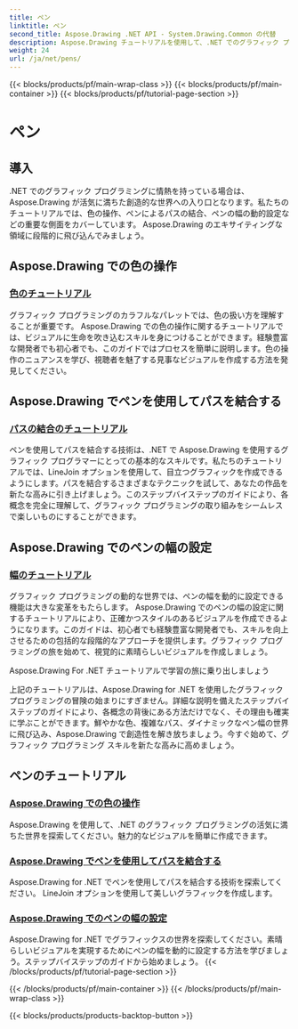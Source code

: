```yaml
---
title: ペン
linktitle: ペン
second_title: Aspose.Drawing .NET API - System.Drawing.Common の代替
description: Aspose.Drawing チュートリアルを使用して、.NET でのグラフィック プログラミングの力を解き放ちます。見事なビジュアルを生み出すための色の操作、パス結合、動的なペン幅設定を発見してください。
weight: 24
url: /ja/net/pens/
---
```


{{< blocks/products/pf/main-wrap-class >}}
{{< blocks/products/pf/main-container >}}
{{< blocks/products/pf/tutorial-page-section >}}

# ペン


## 導入

.NET でのグラフィック プログラミングに情熱を持っている場合は、Aspose.Drawing が活気に満ちた創造的な世界への入り口となります。私たちのチュートリアルでは、色の操作、ペンによるパスの結合、ペンの幅の動的設定などの重要な側面をカバーしています。 Aspose.Drawing のエキサイティングな領域に段階的に飛び込んでみましょう。

## Aspose.Drawing での色の操作

### [色のチュートリアル](./colors/)

グラフィック プログラミングのカラフルなパレットでは、色の扱い方を理解することが重要です。 Aspose.Drawing での色の操作に関するチュートリアルでは、ビジュアルに生命を吹き込むスキルを身につけることができます。経験豊富な開発者でも初心者でも、このガイドではプロセスを簡単に説明します。色の操作のニュアンスを学び、視聴者を魅了する見事なビジュアルを作成する方法を発見してください。

## Aspose.Drawing でペンを使用してパスを結合する

### [パスの結合のチュートリアル](./join/)

ペンを使用してパスを結合する技術は、.NET で Aspose.Drawing を使用するグラフィック プログラマーにとっての基本的なスキルです。私たちのチュートリアルでは、LineJoin オプションを使用して、目立つグラフィックを作成できるようにします。パスを結合するさまざまなテクニックを試して、あなたの作品を新たな高みに引き上げましょう。このステップバイステップのガイドにより、各概念を完全に理解して、グラフィック プログラミングの取り組みをシームレスで楽しいものにすることができます。

## Aspose.Drawing でのペンの幅の設定

### [幅のチュートリアル](./width/)

グラフィック プログラミングの動的な世界では、ペンの幅を動的に設定できる機能は大きな変革をもたらします。 Aspose.Drawing でのペンの幅の設定に関するチュートリアルにより、正確かつスタイルのあるビジュアルを作成できるようになります。このガイドは、初心者でも経験豊富な開発者でも、スキルを向上させるための包括的な段階的なアプローチを提供します。グラフィック プログラミングの旅を始めて、視覚的に素晴らしいビジュアルを作成しましょう。

Aspose.Drawing For .NET チュートリアルで学習の旅に乗り出しましょう

上記のチュートリアルは、Aspose.Drawing for .NET を使用したグラフィック プログラミングの冒険の始まりにすぎません。詳細な説明を備えたステップバイステップのガイドにより、各概念の背後にある方法だけでなく、その理由も確実に学ぶことができます。鮮やかな色、複雑なパス、ダイナミックなペン幅の世界に飛び込み、Aspose.Drawing で創造性を解き放ちましょう。今すぐ始めて、グラフィック プログラミング スキルを新たな高みに高めましょう。
## ペンのチュートリアル
### [Aspose.Drawing での色の操作](./colors/)
Aspose.Drawing を使用して、.NET のグラフィック プログラミングの活気に満ちた世界を探索してください。魅力的なビジュアルを簡単に作成できます。
### [Aspose.Drawing でペンを使用してパスを結合する](./join/)
Aspose.Drawing for .NET でペンを使用してパスを結合する技術を探索してください。 LineJoin オプションを使用して美しいグラフィックを作成します。
### [Aspose.Drawing でのペンの幅の設定](./width/)
Aspose.Drawing for .NET でグラフィックスの世界を探索してください。素晴らしいビジュアルを実現するためにペンの幅を動的に設定する方法を学びましょう。ステップバイステップのガイドから始めましょう。
{{< /blocks/products/pf/tutorial-page-section >}}

{{< /blocks/products/pf/main-container >}}
{{< /blocks/products/pf/main-wrap-class >}}

{{< blocks/products/products-backtop-button >}}
